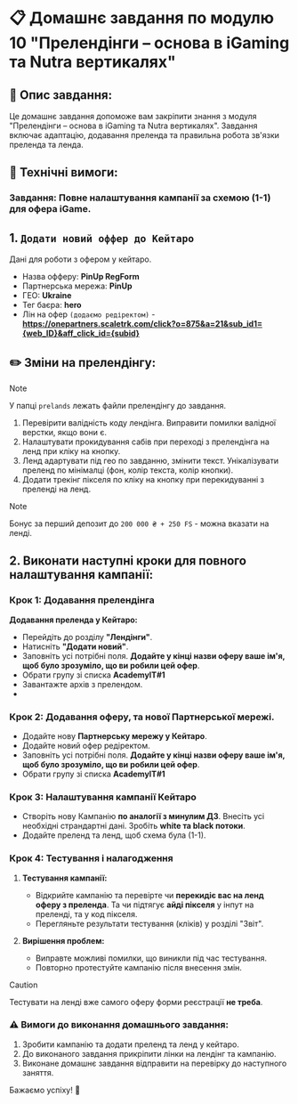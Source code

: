 # 📋 Домашнє завдання по модулю 10 "Прелендінги – основа в iGaming та Nutra вертикалях"

## 📄 Опис завдання:

Це домашнє завдання допоможе вам закріпити знання з модуля "Прелендінги – основа в iGaming та Nutra вертикалях". Завдання включає адаптацію, додавання преленда та правильна робота зв'язки преленда та ленда.

## 🔧 Технічні вимоги:

### Завдання: Повне налаштування кампанії за схемою (1-1) для офера iGame.

## 1. `Додати новий оффер до Кейтаро`
Дані для роботи з офером у кейтаро.

   - Назва офферу: **PinUp RegForm**
   - Партнерська мережа: **PinUp**
   - ГЕО: **Ukraine**
   - Тег баєра: **hero**
   - Лін на офер `(додаємо редіректом)` - **https://onepartners.scaletrk.com/click?o=875&a=21&sub_id1={web_ID}&aff_click_id={subid}**

## ✏️ Зміни на прелендінгу:

> [!NOTE]
> У папці `prelands` лежать файли прелендінгу до завдання.

1. Перевірити валідність коду лендінга. Виправити помилки валідної верстки, якщо вони є.
2. Налаштувати прокидування сабів при переході з прелендінга на ленд при кліку на кнопку.
3. Ленд адартувати під гео по завданню, змінити текст. Унікалізувати преленд по мінімалці (фон, колір текста, колір кнопки).
4. Додати трекінг пікселя по кліку на кнопку при перекидуванні з преленді на ленд.
> [!NOTE]
> Бонус за перший депозит до `200 000 ₴ + 250 FS` - можна вказати на ленді.


## 2. Виконати наступні кроки для повного налаштування кампанії:

### Крок 1: Додавання прелендінга

**Додавання преленда у Кейтаро:**
   - Перейдіть до розділу **"Лендінги"**.
   - Натисніть **"Додати новий"**.
   - Заповніть усі потрібні поля. **Додайте у кінці назви оферу ваше ім'я, щоб було зрозуміло, що ви робили цей офер**.
   - Обрати групу зі списка **AcademyIT#1**
   - Завантажте архів з прелендом.
   - 
### Крок 2: Додавання оферу, та нової Партнерської мережі.
 - Додайте нову **Партнерську мережу у Кейтаро**.
 - Додайте новий офер редіректом.
 - Заповніть усі потрібні поля. **Додайте у кінці назви оферу ваше ім'я, щоб було зрозуміло, що ви робили цей офер**.
 - Обрати групу зі списка **AcademyIT#1**
   
### Крок 3: Налаштування кампанії Кейтаро

   - Створіть нову Кампанію **по аналогії з минулим ДЗ**. Внесіть усі необхідні страндартні дані. Зробіть **white та black потоки**. 
   - Додайте преленд та ленд, щоб схема була (1-1).


### Крок 4: Тестування і налагодження

1. **Тестування кампанії:**
   - Відкрийте кампанію та перевірте чи **перекидіє вас на ленд оферу з преленда**. Та чи підтягує **айді пікселя** у інпут на преленді, та у код пікселя.
   - Перегляньте результати тестування (кліків) у розділі "Звіт".

2. **Вирішення проблем:**
   - Виправте можливі помилки, що виникли під час тестування.
   - Повторно протестуйте кампанію після внесення змін.

> [!CAUTION]
> Тестувати на ленді вже самого оферу форми реєстрації **не треба**. 

### ⚠️ Вимоги до виконання домашнього завдання:
1. Зробити кампанію та додати преленд та ленд у кейтаро.
2. До виконаного завдання прикріпити лінки на лендінг та кампанію.
3. Виконане домашнє завдання відправити на перевірку до наступного заняття.

Бажаємо успіху! 🚀

